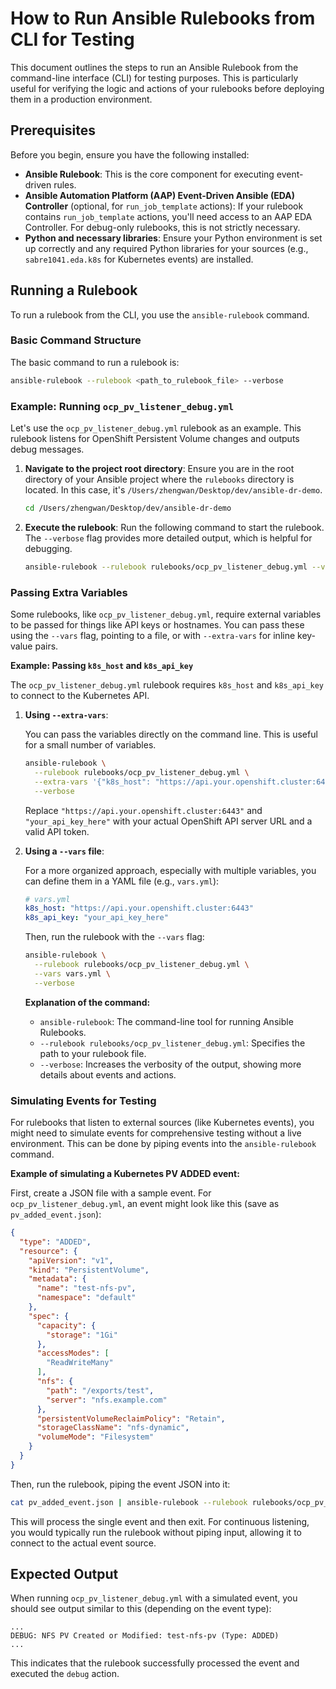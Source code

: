 # How to Run Ansible Rulebooks from CLI for Testing

This document outlines the steps to run an Ansible Rulebook from the command-line interface (CLI) for testing purposes. This is particularly useful for verifying the logic and actions of your rulebooks before deploying them in a production environment.

## Prerequisites

Before you begin, ensure you have the following installed:

*   **Ansible Rulebook**: This is the core component for executing event-driven rules.
*   **Ansible Automation Platform (AAP) Event-Driven Ansible (EDA) Controller** (optional, for `run_job_template` actions): If your rulebook contains `run_job_template` actions, you'll need access to an AAP EDA Controller. For debug-only rulebooks, this is not strictly necessary.
*   **Python and necessary libraries**: Ensure your Python environment is set up correctly and any required Python libraries for your sources (e.g., `sabre1041.eda.k8s` for Kubernetes events) are installed.

## Running a Rulebook

To run a rulebook from the CLI, you use the `ansible-rulebook` command.

### Basic Command Structure

The basic command to run a rulebook is:

```bash
ansible-rulebook --rulebook <path_to_rulebook_file> --verbose
```

### Example: Running `ocp_pv_listener_debug.yml`

Let's use the `ocp_pv_listener_debug.yml` rulebook as an example. This rulebook listens for OpenShift Persistent Volume changes and outputs debug messages.

1.  **Navigate to the project root directory**:
    Ensure you are in the root directory of your Ansible project where the `rulebooks` directory is located. In this case, it's `/Users/zhengwan/Desktop/dev/ansible-dr-demo`.

    ```bash
    cd /Users/zhengwan/Desktop/dev/ansible-dr-demo
    ```

2.  **Execute the rulebook**:
    Run the following command to start the rulebook. The `--verbose` flag provides more detailed output, which is helpful for debugging.

    ```bash
    ansible-rulebook --rulebook rulebooks/ocp_pv_listener_debug.yml --verbose
    ```

### Passing Extra Variables

Some rulebooks, like `ocp_pv_listener_debug.yml`, require external variables to be passed for things like API keys or hostnames. You can pass these using the `--vars` flag, pointing to a file, or with `--extra-vars` for inline key-value pairs.

**Example: Passing `k8s_host` and `k8s_api_key`**

The `ocp_pv_listener_debug.yml` rulebook requires `k8s_host` and `k8s_api_key` to connect to the Kubernetes API.

1.  **Using `--extra-vars`**:

    You can pass the variables directly on the command line. This is useful for a small number of variables.

    ```bash
    ansible-rulebook \
      --rulebook rulebooks/ocp_pv_listener_debug.yml \
      --extra-vars '{"k8s_host": "https://api.your.openshift.cluster:6443", "k8s_api_key": "your_api_key_here"}' \
      --verbose
    ```

    Replace `"https://api.your.openshift.cluster:6443"` and `"your_api_key_here"` with your actual OpenShift API server URL and a valid API token.

2.  **Using a `--vars` file**:

    For a more organized approach, especially with multiple variables, you can define them in a YAML file (e.g., `vars.yml`):

    ```yaml
    # vars.yml
    k8s_host: "https://api.your.openshift.cluster:6443"
    k8s_api_key: "your_api_key_here"
    ```

    Then, run the rulebook with the `--vars` flag:

    ```bash
    ansible-rulebook \
      --rulebook rulebooks/ocp_pv_listener_debug.yml \
      --vars vars.yml \
      --verbose
    ```

    **Explanation of the command:**
    *   `ansible-rulebook`: The command-line tool for running Ansible Rulebooks.
    *   `--rulebook rulebooks/ocp_pv_listener_debug.yml`: Specifies the path to your rulebook file.
    *   `--verbose`: Increases the verbosity of the output, showing more details about events and actions.

### Simulating Events for Testing

For rulebooks that listen to external sources (like Kubernetes events), you might need to simulate events for comprehensive testing without a live environment. This can be done by piping events into the `ansible-rulebook` command.

**Example of simulating a Kubernetes PV ADDED event:**

First, create a JSON file with a sample event. For `ocp_pv_listener_debug.yml`, an event might look like this (save as `pv_added_event.json`):

```json
{
  "type": "ADDED",
  "resource": {
    "apiVersion": "v1",
    "kind": "PersistentVolume",
    "metadata": {
      "name": "test-nfs-pv",
      "namespace": "default"
    },
    "spec": {
      "capacity": {
        "storage": "1Gi"
      },
      "accessModes": [
        "ReadWriteMany"
      ],
      "nfs": {
        "path": "/exports/test",
        "server": "nfs.example.com"
      },
      "persistentVolumeReclaimPolicy": "Retain",
      "storageClassName": "nfs-dynamic",
      "volumeMode": "Filesystem"
    }
  }
}
```

Then, run the rulebook, piping the event JSON into it:

```bash
cat pv_added_event.json | ansible-rulebook --rulebook rulebooks/ocp_pv_listener_debug.yml --verbose
```

This will process the single event and then exit. For continuous listening, you would typically run the rulebook without piping input, allowing it to connect to the actual event source.

## Expected Output

When running `ocp_pv_listener_debug.yml` with a simulated event, you should see output similar to this (depending on the event type):

```
...
DEBUG: NFS PV Created or Modified: test-nfs-pv (Type: ADDED)
...
```

This indicates that the rulebook successfully processed the event and executed the `debug` action.
